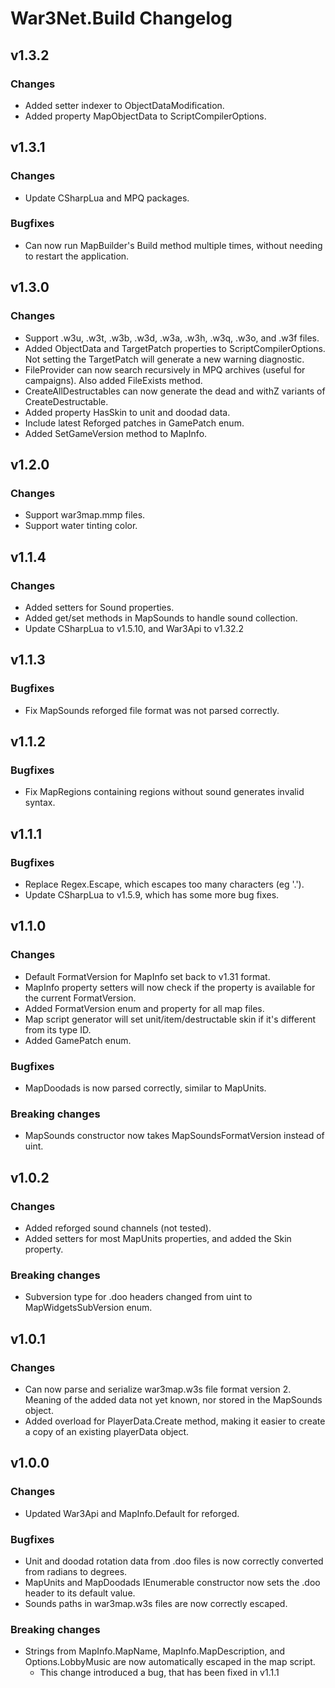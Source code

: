 # War3Net.Build Changelog

## v1.3.2
### Changes
- Added setter indexer to ObjectDataModification.
- Added property MapObjectData to ScriptCompilerOptions.

## v1.3.1
### Changes
- Update CSharpLua and MPQ packages.
### Bugfixes
- Can now run MapBuilder's Build method multiple times, without needing to restart the application.

## v1.3.0
### Changes
- Support .w3u, .w3t, .w3b, .w3d, .w3a, .w3h, .w3q, .w3o, and .w3f files.
- Added ObjectData and TargetPatch properties to ScriptCompilerOptions. Not setting the TargetPatch will generate a new warning diagnostic.
- FileProvider can now search recursively in MPQ archives (useful for campaigns). Also added FileExists method.
- CreateAllDestructables can now generate the dead and withZ variants of CreateDestructable.
- Added property HasSkin to unit and doodad data.
- Include latest Reforged patches in GamePatch enum.
- Added SetGameVersion method to MapInfo.

## v1.2.0
### Changes
- Support war3map.mmp files.
- Support water tinting color.

## v1.1.4
### Changes
- Added setters for Sound properties.
- Added get/set methods in MapSounds to handle sound collection.
- Update CSharpLua to v1.5.10, and War3Api to v1.32.2

## v1.1.3
### Bugfixes
- Fix MapSounds reforged file format was not parsed correctly.

## v1.1.2
### Bugfixes
- Fix MapRegions containing regions without sound generates invalid syntax.

## v1.1.1
### Bugfixes
- Replace Regex.Escape, which escapes too many characters (eg '.').
- Update CSharpLua to v1.5.9, which has some more bug fixes.

## v1.1.0
### Changes
- Default FormatVersion for MapInfo set back to v1.31 format.
- MapInfo property setters will now check if the property is available for the current FormatVersion.
- Added FormatVersion enum and property for all map files.
- Map script generator will set unit/item/destructable skin if it's different from its type ID.
- Added GamePatch enum.
### Bugfixes
- MapDoodads is now parsed correctly, similar to MapUnits.
### Breaking changes
- MapSounds constructor now takes MapSoundsFormatVersion instead of uint.

## v1.0.2
### Changes
- Added reforged sound channels (not tested).
- Added setters for most MapUnits properties, and added the Skin property.
### Breaking changes
- Subversion type for .doo headers changed from uint to MapWidgetsSubVersion enum.

## v1.0.1
### Changes
- Can now parse and serialize war3map.w3s file format version 2. Meaning of the added data not yet known, nor stored in the MapSounds object.
- Added overload for PlayerData.Create method, making it easier to create a copy of an existing playerData object.

## v1.0.0
### Changes
- Updated War3Api and MapInfo.Default for reforged.
### Bugfixes
- Unit and doodad rotation data from .doo files is now correctly converted from radians to degrees.
- MapUnits and MapDoodads IEnumerable constructor now sets the .doo header to its default value.
- Sounds paths in war3map.w3s files are now correctly escaped.
### Breaking changes
- Strings from MapInfo.MapName, MapInfo.MapDescription, and Options.LobbyMusic are now automatically escaped in the map script.
	- This change introduced a bug, that has been fixed in v1.1.1
